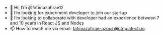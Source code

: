 - 👋 Hi, I’m @fatimazahrae12
- 👀 I’m looking for experiment developer to join our startup
- 💞️ I’m looking to collaborate with developer had an experience between 7 and 
10 years in React JS and Nodes
- 📫 How to reach me via email: fatimazahrae-azouz@utopiatech.io

<!---
fatimazahrae12/fatimazahrae12 is a ✨ special ✨ repository because its `README.md` (this file) appears on your GitHub profile.
You can click the Preview link to take a look at your changes.
--->
